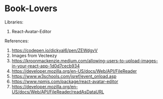# Book-Lovers


Libraries: 
1. React-Avatar-Editor



References: 

1. https://codepen.io/dickyal6/pen/ZEWdgvV
2. Images from Vecteezy
3. https://kroonmackenzie.medium.com/allowing-users-to-upload-images-in-your-react-app-1d0d7cecb934
4. https://developer.mozilla.org/en-US/docs/Web/API/FileReader
5. https://www.w3schools.com/jsref/event_onload.asp
6. https://www.npmjs.com/package/react-avatar-editor
7. https://developer.mozilla.org/en-US/docs/Web/API/FileReader/readAsDataURL
